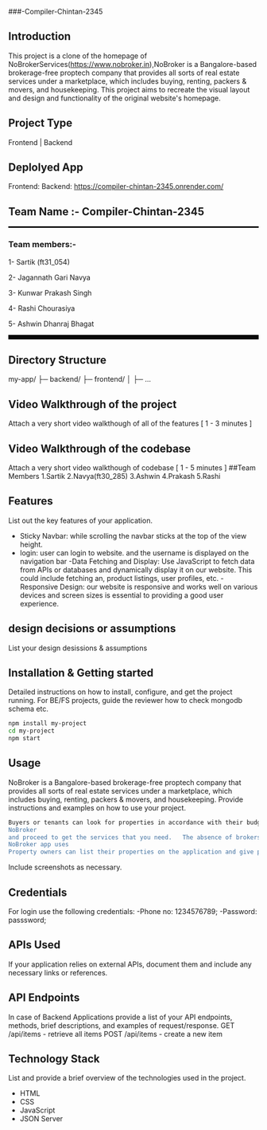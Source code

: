 ###-Compiler-Chintan-2345	

## Introduction
This project is a clone of the homepage of NoBrokerServices(https://www.nobroker.in),NoBroker is a Bangalore-based brokerage-free proptech company that provides all sorts of real estate services under a marketplace, which includes buying, renting, packers & movers, and housekeeping. This project aims to recreate the visual layout and design and functionality of the original website's homepage.


## Project Type
Frontend | Backend 

## Deplolyed App
Frontend:
Backend: https://compiler-chintan-2345.onrender.com/

## Team Name :- Compiler-Chintan-2345

<hr style="border: 1px solid black">

### Team members:-

1- Sartik (ft31_054)

2- Jagannath Gari Navya 

3- Kunwar Prakash Singh

4- Rashi Chourasiya

5- Ashwin Dhanraj Bhagat

<hr style="border: 4px solid black">

## Directory Structure
my-app/
├─ backend/
├─ frontend/
│  ├─ ...

## Video Walkthrough of the project
Attach a very short video walkthough of all of the features [ 1 - 3 minutes ]

## Video Walkthrough of the codebase
Attach a very short video walkthough of codebase [ 1 - 5 minutes ]
##Team Members
1.Sartik
2.Navya(ft30_285)
3.Ashwin
4.Prakash
5.Rashi

## Features
List out the key features of your application.

- Sticky Navbar: while scrolling the navbar sticks at the top of the view height.
- login: user can login to website. and the username is displayed on the navigation bar
-Data Fetching and Display: Use JavaScript to fetch data from APIs or databases and dynamically display it on our website. This could include fetching an, product listings, user profiles, etc.
-Responsive Design: our website is responsive and works well on various devices and screen sizes is essential to providing a good user experience.

## design decisions or assumptions
List your design desissions & assumptions

## Installation & Getting started
Detailed instructions on how to install, configure, and get the project running. For BE/FS projects, guide the reviewer how to check mongodb schema etc.

```bash
npm install my-project
cd my-project
npm start
```

## Usage
NoBroker is a Bangalore-based brokerage-free proptech company that provides all sorts of real estate services under a marketplace, which includes buying, renting, packers & movers, and housekeeping.
Provide instructions and examples on how to use your project.

```bash
Buyers or tenants can look for properties in accordance with their budget, area preferences, and other requirements like the number of rooms and restrooms. This means that tenants won't have to deal with any middlemen to find the right rental property. All you need to do is visit the official website of
NoBroker
and proceed to get the services that you need.   The absence of brokers and middlemen is one of the biggest advantages of using the NoBroker app. Tenants can save a lot of money on brokerage fees because of this. The app offers its services for a small fee, which is significantly less than what brokers typically charge.
NoBroker app uses
Property owners can list their properties on the application and give precise data about the property, including photographs, area, and conveniences. This implies that occupants can come to an educated conclusion about the property they need to lease. The app also offers a number of additional services too that make renting easier for tenants. The app, for instance, lets tenants pay their rent without having to physically do so. They can also use the app to request home maintenance services like cleaning and repairs, which makes managing a rental property much simpler. Apart from this, they offer packers and movers services, interior design services, renovation services, home loan services, utility bills payment services, furniture and appliance renting services, painting services, pest control services, legal services, and many more.  NoBroker is currently available in Bangalore, Mumbai, Pune, Chennai, Hyderabad, and other cities in India. It is a popular choice for tenants and property owners due to its user-friendly interface, transparent pricing, and additional services like rent payment and home maintenance. It is a great app for rental house searching without the involvement of brokers.
```

Include screenshots as necessary.

## Credentials
For login use  the following credentials:
-Phone no: 1234576789;
-Password: passsword;
## APIs Used
If your application relies on external APIs, document them and include any necessary links or references.

## API Endpoints
In case of Backend Applications provide a list of your API endpoints, methods, brief descriptions, and examples of request/response.
GET /api/items - retrieve all items
POST /api/items - create a new item


## Technology Stack
List and provide a brief overview of the technologies used in the project.

- HTML
- CSS
- JavaScript
- JSON Server
